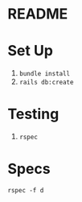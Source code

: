 # README

# Set Up

1. `bundle install`
2. `rails db:create`

# Testing

1. `rspec`


# Specs

 `rspec -f d`